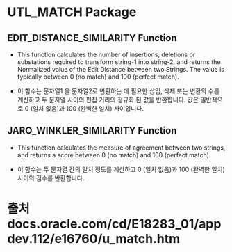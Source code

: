 # UTL_MATCH Package
## EDIT_DISTANCE_SIMILARITY Function
* This function calculates the number of insertions, deletions or substations required to transform string-1 into string-2, and returns the Normalized value of the Edit Distance between two Strings. The value is typically between 0 (no match) and 100 (perfect match).

* 이 함수는 문자열1 을 문자열2로 변환하는 데 필요한 삽입, 삭제 또는 변환의 수를 계산하고 두 문자열 사이의 편집 거리의 정규화 된 값을 반환합니다. 값은 일반적으로 0 (일치 없음)과 100 (완벽한 일치) 사이입니다.

## JARO_WINKLER_SIMILARITY Function
* This function calculates the measure of agreement between two strings, and returns a score between 0 (no match) and 100 (perfect match).

* 이 함수는 두 문자열 간의 일치 정도를 계산하고 0 (일치 없음)과 100 (완벽한 일치) 사이의 점수를 반환합니다.

# 출처 docs.oracle.com/cd/E18283_01/appdev.112/e16760/u_match.htm
